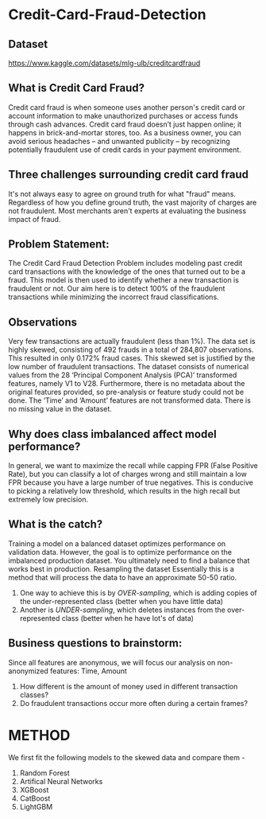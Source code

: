# Credit-Card-Fraud-Detection

## Dataset
https://www.kaggle.com/datasets/mlg-ulb/creditcardfraud

## What is Credit Card Fraud?
Credit card fraud is when someone uses another person's credit card or account information to make unauthorized purchases or access funds through cash advances. Credit card fraud doesn’t just happen online; it happens in brick-and-mortar stores, too. As a business owner, you can avoid serious headaches – and unwanted publicity – by recognizing potentially fraudulent use of credit cards in your payment environment.

## Three challenges surrounding credit card fraud
It's not always easy to agree on ground truth for what "fraud" means.
Regardless of how you define ground truth, the vast majority of charges are not fraudulent.
Most merchants aren't experts at evaluating the business impact of fraud.

## Problem Statement:
The Credit Card Fraud Detection Problem includes modeling past credit card transactions with the knowledge of the ones that turned out to be a fraud. This model is then used to identify whether a new transaction is fraudulent or not. Our aim here is to detect 100% of the fraudulent transactions while minimizing the incorrect fraud classifications.

## Observations
Very few transactions are actually fraudulent (less than 1%). The data set is highly skewed, consisting of 492 frauds in a total of 284,807 observations. This resulted in only 0.172% fraud cases. This skewed set is justified by the low number of fraudulent transactions.
The dataset consists of numerical values from the 28 ‘Principal Component Analysis (PCA)’ transformed features, namely V1 to V28. Furthermore, there is no metadata about the original features provided, so pre-analysis or feature study could not be done.
The ‘Time’ and ‘Amount’ features are not transformed data.
There is no missing value in the dataset.

## Why does class imbalanced affect model performance?
In general, we want to maximize the recall while capping FPR (False Positive Rate), but you can classify a lot of charges wrong and still maintain a low FPR because you have a large number of true negatives.
This is conducive to picking a relatively low threshold, which results in the high recall but extremely low precision.

## What is the catch?
Training a model on a balanced dataset optimizes performance on validation data.
However, the goal is to optimize performance on the imbalanced production dataset. You ultimately need to find a balance that works best in production.
Resampling the dataset
Essentially this is a method that will process the data to have an approximate 50-50 ratio.
  1. One way to achieve this is by *OVER-sampling*, which is adding copies of the under-represented class (better when you have little data)
  2. Another is *UNDER-sampling*, which deletes instances from the over-represented class (better when he have lot's of data)

## Business questions to brainstorm:
Since all features are anonymous, we will focus our analysis on non-anonymized features: Time, Amount

   1. How different is the amount of money used in different transaction classes?
   2. Do fraudulent transactions occur more often during a certain frames?
   
   
# METHOD
We first fit the following models to the skewed data and compare them -
   1. Random Forest
   2. Artifical Neural Networks
   3. XGBoost
   4. CatBoost
   5. LightGBM

